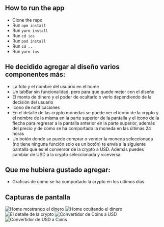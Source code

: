 ## How to run the app
- Clone the repo
- Run `npm install`
- Run `yarn install`
- Run `cd ios`
- Run `pod install`
- Run `cd ..`
- Run `yarn ios`

## He decidido agregar al diseño varios componentes más:
- La foto y el nombre del usuario en el home
- Un tabBar sin funcionalidad, pero para que quede mejor con el diseño
- El monto de dinero y el poder de ocultarlo o verlo dependiendo de la decisión del usuario
- Icono de notificaciones
- En el detalle de las crypto monedas se puede ver el icono de la crypto y el nombre de la misma en la parte superior de la pantalla y el icono de la flecha para regresar a la pantalla anterior en la parte superior, además del precio y de como se ha comportado la moneda en las últimas 24 horas
- Un botón donde se puede comprar o vender la moneda seleccionada (no tiene ninguna función solo es un botón) te envía a la siguiente pantalla que es el conversor de la crypto a USD. Además puedes cambiar de USD a la crypto seleccionada y viceversa.


## Que me hubiera gustado agregar: 
- Graficas de como se ha comportado la crypto en los ultimos dias


## Capturas de pantalla
![Home mostrando el dinero](https://res.cloudinary.com/dj1pp4ivb/image/upload/v1700936217/Simulator_Screenshot_-_iPhone_15_-_2023-11-25_at_15.01.19_eqnlik.png)
![Home ocultando el dinero](https://res.cloudinary.com/dj1pp4ivb/image/upload/v1700936216/Simulator_Screenshot_-_iPhone_15_-_2023-11-25_at_15.00.48_zfiqmx.png)
![El detalle de la crypto](https://res.cloudinary.com/dj1pp4ivb/image/upload/v1700936217/Simulator_Screenshot_-_iPhone_15_-_2023-11-25_at_15.00.50_qlkh5p.png)
![Convertidor de Coins a USD](https://res.cloudinary.com/dj1pp4ivb/image/upload/v1700936216/Simulator_Screenshot_-_iPhone_15_-_2023-11-25_at_15.00.55_suukyt.png)
![Convertidor de USD a Coins](https://res.cloudinary.com/dj1pp4ivb/image/upload/v1700936217/Simulator_Screenshot_-_iPhone_15_-_2023-11-25_at_15.01.04_yjo8py.png)